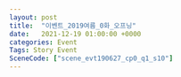 ```yaml
---
layout: post
title:  "이벤트_2019여름_0화_오프닝"
date:   2021-12-19 01:00:00 +0000
categories: Event
Tags: Story Event
SceneCode: ["scene_evt190627_cp0_q1_s10"]
---
```

